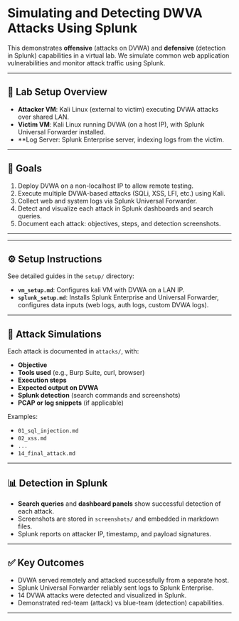 # Simulating and Detecting DWVA Attacks Using Splunk

This demonstrates **offensive** (attacks on DVWA) and **defensive** (detection in Splunk) capabilities in a virtual lab. We simulate common web application vulnerabilities and monitor attack traffic using Splunk.

---

## 🧪 Lab Setup Overview

- **Attacker VM**: Kali Linux (external to victim) executing DVWA attacks over shared LAN.
- **Victim VM**:  Kali Linux running DVWA (on a host IP), with Splunk Universal Forwarder installed.
- **Log Server: Splunk Enterprise server, indexing logs from the victim.

---

## 🎯 Goals

1. Deploy DVWA on a non-localhost IP to allow remote testing.
2. Execute multiple DVWA-based attacks (SQLi, XSS, LFI, etc.) using Kali.
3. Collect web and system logs via Splunk Universal Forwarder.
4. Detect and visualize each attack in Splunk dashboards and search queries.
5. Document each attack: objectives, steps, and detection screenshots.

---

---

## ⚙️ Setup Instructions

See detailed guides in the `setup/` directory:
- **`vm_setup.md`**: Configures kali VM with DVWA on a LAN IP.
- **`splunk_setup.md`**: Installs Splunk Enterprise and Universal Forwarder, configures data inputs (web logs, auth logs, custom DVWA logs).

---

## 🚀 Attack Simulations

Each attack is documented in `attacks/`, with:

- **Objective**  
- **Tools used** (e.g., Burp Suite, curl, browser)
- **Execution steps**
- **Expected output on DVWA**
- **Splunk detection** (search commands and screenshots)
- **PCAP or log snippets** (if applicable)

Examples:
- `01_sql_injection.md`
- `02_xss.md`
- `...`
- `14_final_attack.md`

---

## 📊 Detection in Splunk

- **Search queries** and **dashboard panels** show successful detection of each attack.
- Screenshots are stored in `screenshots/` and embedded in markdown files.
- Splunk reports on attacker IP, timestamp, and payload signatures.

---

## ✅ Key Outcomes

- DVWA served remotely and attacked successfully from a separate host.
- Splunk Universal Forwarder reliably sent logs to Splunk Enterprise.
- 14 DVWA attacks were detected and visualized in Splunk.
- Demonstrated red-team (attack) vs blue-team (detection) capabilities.

---


